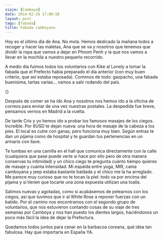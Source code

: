 ```yaml
---
viaje: [Camboya]
date: 2014-02-28 17:00:58
layout: post
tags: [fabada]
title: Fabada camboyana
---
```

Hoy es el último día de Ana. No mola. Hemos dedicado la mañana todos a recoger y hacer las maletas, Ana que se va y nosotros que tenemos que dividir la ropa que vamos a dejar en Phnom Penh y la que nos vamos a llevar en la mochila a nuestro pequeño recorrido.

A medio día fuimos todos los voluntarios con Kike al Lonely a tomar la fabada que el Prefecto había preparado el día anterior (con muy buen criterio, que así estaba reposada). Comimos de todo: gazpacho, una fabada buenísima, tartas varias... vamos a salir rodando del país.

{<img src="https://lh3.ggpht.com/BJX-Dy4tPX5dLPpLQkbin_D5BofBJurvPwZYoJ6pq10bzAOdELySjQSZJP-BBn02s5RjLIRENuoLJV-E_7_p" alt="" data-key="6070020">}

Después de comer se ha ido Ana y nosotros nos hemos ido a la oficina de correos para enviar de una vez nuestras postales. La despedida fue breve, pensamos vernos en Madrid a la vuelta.

De tarde Cris y yo hemos ido a probar los famosos masajes de los ciegos. Increíble. Por 6USD te dejan nueva: una hora de masaje de la cabeza a los pies. El local es cutre con ganas, pero funciona muy bien. Según entras te dan un pijama como de hospital y te guardan tus pertenencias en un armario con llave.

Te tumbas en una camilla en el hall que comunica directamente con la calle (cualquiera que pase puede verte si hace por ello pero de otra manera conservas tu intimidad) y un chico ciego te pregunta cuánto tiempo quieres de masaje y cuánta intensidad. Mi espalda entre yoga, MIR, cama camboyana y jeep estaba bastante baldada y el chico me la ha arreglado. Me parece muy curioso que no te tocan la piel: todo va por encima del pijama y si tienen que tocarte una zona expuesta utilizan una toalla.

Salimos nuevas y agotadas, como si acabásemos de pelearnos con los ciegos, así que tuvimos que ir al White Rose a reponer fuerzas con un batido. Por el camino nos encontramos con el segundo grupo de voluntarios, que nos estuvieron contando cosas de su viaje de tres semanas por Camboya y nos han puesto los dientes largos, haciéndonos un poco más fácil la idea de dejar la Prefectura.

Quedamos todos juntos para cenar en la barbacoa coreana, qué idea tan fabulosa. Hay que importarla en España YA.